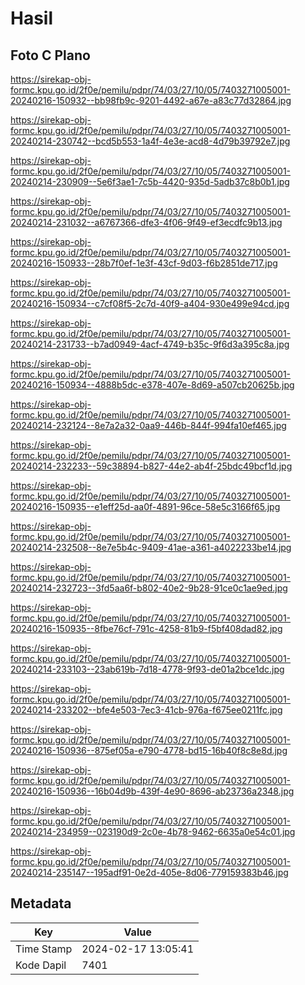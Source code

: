 # Hasil

## Foto C Plano

https://sirekap-obj-formc.kpu.go.id/2f0e/pemilu/pdpr/74/03/27/10/05/7403271005001-20240216-150932--bb98fb9c-9201-4492-a67e-a83c77d32864.jpg

https://sirekap-obj-formc.kpu.go.id/2f0e/pemilu/pdpr/74/03/27/10/05/7403271005001-20240214-230742--bcd5b553-1a4f-4e3e-acd8-4d79b39792e7.jpg

https://sirekap-obj-formc.kpu.go.id/2f0e/pemilu/pdpr/74/03/27/10/05/7403271005001-20240214-230909--5e6f3ae1-7c5b-4420-935d-5adb37c8b0b1.jpg

https://sirekap-obj-formc.kpu.go.id/2f0e/pemilu/pdpr/74/03/27/10/05/7403271005001-20240214-231032--a6767366-dfe3-4f06-9f49-ef3ecdfc9b13.jpg

https://sirekap-obj-formc.kpu.go.id/2f0e/pemilu/pdpr/74/03/27/10/05/7403271005001-20240216-150933--28b7f0ef-1e3f-43cf-9d03-f6b2851de717.jpg

https://sirekap-obj-formc.kpu.go.id/2f0e/pemilu/pdpr/74/03/27/10/05/7403271005001-20240216-150934--c7cf08f5-2c7d-40f9-a404-930e499e94cd.jpg

https://sirekap-obj-formc.kpu.go.id/2f0e/pemilu/pdpr/74/03/27/10/05/7403271005001-20240214-231733--b7ad0949-4acf-4749-b35c-9f6d3a395c8a.jpg

https://sirekap-obj-formc.kpu.go.id/2f0e/pemilu/pdpr/74/03/27/10/05/7403271005001-20240216-150934--4888b5dc-e378-407e-8d69-a507cb20625b.jpg

https://sirekap-obj-formc.kpu.go.id/2f0e/pemilu/pdpr/74/03/27/10/05/7403271005001-20240214-232124--8e7a2a32-0aa9-446b-844f-994fa10ef465.jpg

https://sirekap-obj-formc.kpu.go.id/2f0e/pemilu/pdpr/74/03/27/10/05/7403271005001-20240214-232233--59c38894-b827-44e2-ab4f-25bdc49bcf1d.jpg

https://sirekap-obj-formc.kpu.go.id/2f0e/pemilu/pdpr/74/03/27/10/05/7403271005001-20240216-150935--e1eff25d-aa0f-4891-96ce-58e5c3166f65.jpg

https://sirekap-obj-formc.kpu.go.id/2f0e/pemilu/pdpr/74/03/27/10/05/7403271005001-20240214-232508--8e7e5b4c-9409-41ae-a361-a4022233be14.jpg

https://sirekap-obj-formc.kpu.go.id/2f0e/pemilu/pdpr/74/03/27/10/05/7403271005001-20240214-232723--3fd5aa6f-b802-40e2-9b28-91ce0c1ae9ed.jpg

https://sirekap-obj-formc.kpu.go.id/2f0e/pemilu/pdpr/74/03/27/10/05/7403271005001-20240216-150935--8fbe76cf-791c-4258-81b9-f5bf408dad82.jpg

https://sirekap-obj-formc.kpu.go.id/2f0e/pemilu/pdpr/74/03/27/10/05/7403271005001-20240214-233103--23ab619b-7d18-4778-9f93-de01a2bce1dc.jpg

https://sirekap-obj-formc.kpu.go.id/2f0e/pemilu/pdpr/74/03/27/10/05/7403271005001-20240214-233202--bfe4e503-7ec3-41cb-976a-f675ee0211fc.jpg

https://sirekap-obj-formc.kpu.go.id/2f0e/pemilu/pdpr/74/03/27/10/05/7403271005001-20240216-150936--875ef05a-e790-4778-bd15-16b40f8c8e8d.jpg

https://sirekap-obj-formc.kpu.go.id/2f0e/pemilu/pdpr/74/03/27/10/05/7403271005001-20240216-150936--16b04d9b-439f-4e90-8696-ab23736a2348.jpg

https://sirekap-obj-formc.kpu.go.id/2f0e/pemilu/pdpr/74/03/27/10/05/7403271005001-20240214-234959--023190d9-2c0e-4b78-9462-6635a0e54c01.jpg

https://sirekap-obj-formc.kpu.go.id/2f0e/pemilu/pdpr/74/03/27/10/05/7403271005001-20240214-235147--195adf91-0e2d-405e-8d06-779159383b46.jpg


## Metadata

| Key        | Value               |
| ---------- | ------------------- |
| Time Stamp | 2024-02-17 13:05:41 |
| Kode Dapil | 7401                |



